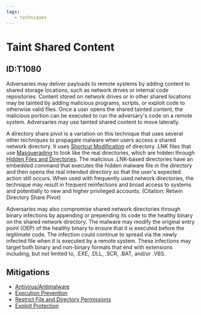 ```yaml
---
tags:
   - techniques
---
```

# Taint Shared Content
## ID:T1080

Adversaries may deliver payloads to remote systems by adding content to shared storage locations, such as network drives or internal code repositories. Content stored on network drives or in other shared locations may be tainted by adding malicious programs, scripts, or exploit code to otherwise valid files. Once a user opens the shared tainted content, the malicious portion can be executed to run the adversary's code on a remote system. Adversaries may use tainted shared content to move laterally.

A directory share pivot is a variation on this technique that uses several other techniques to propagate malware when users access a shared network directory. It uses [Shortcut Modification](/mitre/techniques/T1547/009) of directory .LNK files that use [Masquerading](/mitre/techniques/T1036) to look like the real directories, which are hidden through [Hidden Files and Directories](/mitre/techniques/T1564/001). The malicious .LNK-based directories have an embedded command that executes the hidden malware file in the directory and then opens the real intended directory so that the user's expected action still occurs. When used with frequently used network directories, the technique may result in frequent reinfections and broad access to systems and potentially to new and higher privileged accounts. (Citation: Retwin Directory Share Pivot)

Adversaries may also compromise shared network directories through binary infections by appending or prepending its code to the healthy binary on the shared network directory. The malware may modify the original entry point (OEP) of the healthy binary to ensure that it is executed before the legitimate code. The infection could continue to spread via the newly infected file when it is executed by a remote system. These infections may target both binary and non-binary formats that end with extensions including, but not limited to, .EXE, .DLL, .SCR, .BAT, and/or .VBS.
## Mitigations
* [Antivirus/Antimalware](mitigations/M1049)
* [Execution Prevention](mitigations/M1038)
* [Restrict File and Directory Permissions](mitigations/M1022)
* [Exploit Protection](mitigations/M1050)

